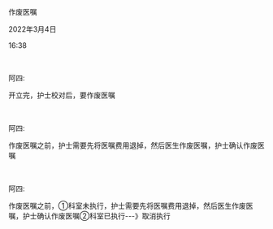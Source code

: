 作废医嘱

2022年3月4日

16:38

 

阿四:

开立完，护士校对后，要作废医嘱

 

阿四:

作废医嘱之前，护士需要先将医嘱费用退掉，然后医生作废医嘱，护士确认作废医嘱

 

阿四:

作废医嘱之前，①科室未执行，护士需要先将医嘱费用退掉，然后医生作废医嘱，护士确认作废医嘱②科室已执行\-\--》取消执行
